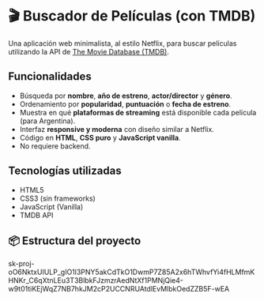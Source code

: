 # 🎬 Buscador de Películas (con TMDB)

Una aplicación web minimalista, al estilo Netflix, para buscar películas utilizando la API de [The Movie Database (TMDB)](https://www.themoviedb.org/).

## Funcionalidades

- Búsqueda por **nombre**, **año de estreno**, **actor/director** y **género**.
- Ordenamiento por **popularidad**, **puntuación** o **fecha de estreno**.
- Muestra en qué **plataformas de streaming** está disponible cada película (para Argentina).
- Interfaz **responsive y moderna** con diseño similar a Netflix.
- Código en **HTML**, **CSS puro** y **JavaScript vanilla**.
- No requiere backend.

## Tecnologías utilizadas

- HTML5
- CSS3 (sin frameworks)
- JavaScript (Vanilla)
- TMDB API

## 📦 Estructura del proyecto

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